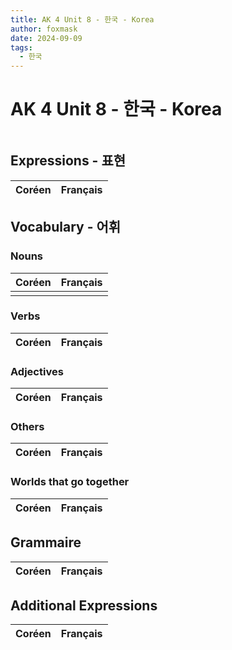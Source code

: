 ```yaml
---
title: AK 4 Unit 8 - 한국 - Korea
author: foxmask
date: 2024-09-09
tags:
  - 한국
---
```

# AK 4 Unit 8 - 한국 - Korea

```table-of-contents
```

## Expressions - 표현

| Coréen                          | Français |
| ------------------------------- | -------- |

## Vocabulary - 어휘

### Nouns

| Coréen | Français               |
| ------ | ---------------------- |
|        |                        |
### Verbs

| Coréen | Français                    |
| ------ | --------------------------- |

### Adjectives

| Coréen | Français|
|--------|-------- |

### Others

| Coréen | Français|
|--------|-------- |

### Worlds that go together

| Coréen | Français|
|--------|-------- |

## Grammaire

| Coréen       | Français                  |
| ------------ | ------------------------- |

## Additional Expressions

| Coréen                        | Français |
| ----------------------------- | -------- |
